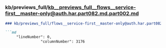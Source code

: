 ### kb/previews_full/kb__previews_full__flows__service-first__master-only@auth.har.part082.md.part002.md

```md
### kb/previews_full/flows__service-first__master-only@auth.har.part082.md (part 002)

```md
     "lineNumber": 0,
                "columnNumber": 3176
      
```

```

```
